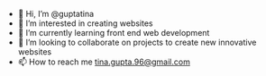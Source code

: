- 👋 Hi, I’m @guptatina
- 👀 I’m interested in creating websites 
- 🌱 I’m currently learning front end web development 
- 💞️ I’m looking to collaborate on projects to create new innovative websites
- 📫 How to reach me tina.gupta.96@gmail.com

<!---
guptatina/guptatina is a ✨ special ✨ repository because its `README.md` (this file) appears on your GitHub profile.
You can click the Preview link to take a look at your changes.
--->
